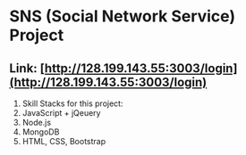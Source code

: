 # SNS (Social Network Service) Project
## Link: [http://128.199.143.55:3003/login](http://128.199.143.55:3003/login)

1. Skill Stacks for this project:
  1. JavaScript + jQeuery
  2. Node.js
  3. MongoDB
  4. HTML, CSS, Bootstrap
